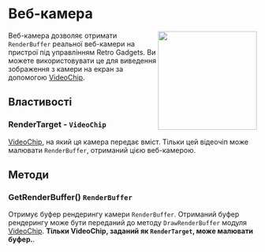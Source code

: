 # Веб-камера

<img src="https://docs.retrogadgets.game/api/modules/Webcam.png" width="200" align="right">

Веб-камера дозволяє отримати `RenderBuffer` реальної веб-камери на пристрої під управлінням Retro Gadgets. Ви можете використовувати це для виведення зображення з камери на екран за допомогою [VideoChip](../misc/VideoChip.md).


## Властивості

### RenderTarget - `VideoChip`
[VideoChip](../misc/VideoChip.md), на який ця камера передає вміст. Тільки цей відеочіп може малювати `RenderBuffer`, отриманий цією веб-камерою.


## Методи

### GetRenderBuffer() `RenderBuffer`
Отримує буфер рендерингу камери `RenderBuffer`. Отриманий буфер рендерингу може бути переданий до методу `DrawRenderBuffer` модуля [VideoChip](../misc/VideoChip.md). **Тільки VideoChip, заданий як `RenderTarget`, може малювати буфер.**.
